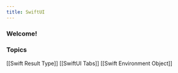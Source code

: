```yaml
---
title: SwiftUI
---
```


### Welcome!

### Topics
[[Swift Result Type]]
[[SwiftUI Tabs]]
[[Swift Environment Object]]
